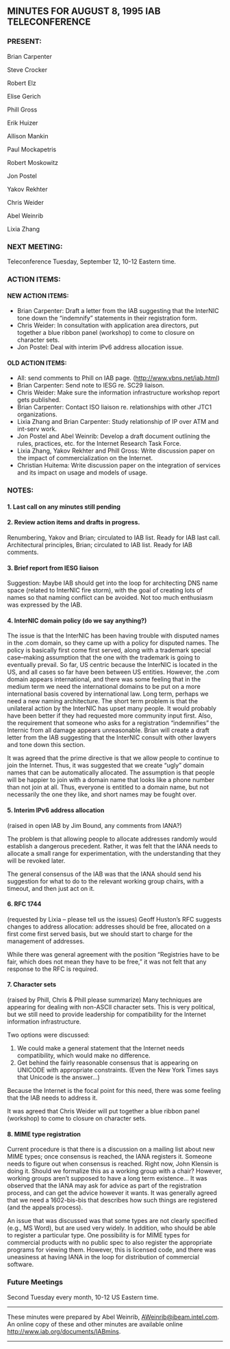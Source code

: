 
MINUTES FOR AUGUST 8, 1995 IAB TELECONFERENCE
---------------------------------------------


### PRESENT:



 Brian Carpenter  

 Steve Crocker  

 Robert Elz  

 Elise Gerich  

 Phill Gross  

 Erik Huizer  

 Allison Mankin  

 Paul Mockapetris  

 Robert Moskowitz  

 Jon Postel  

 Yakov Rekhter  

 Chris Weider  

 Abel Weinrib  

Lixia Zhang

### NEXT MEETING:



Teleconference Tuesday, September 12, 10-12 Eastern time.

### ACTION ITEMS:


#### NEW ACTION ITEMS:

+ Brian Carpenter: Draft a letter from the IAB suggesting that the InterNIC tone down the “indemnify” statements in their registration form.
+ Chris Weider: In consultation with application area directors, put together a blue ribbon panel (workshop) to come to closure on character sets.
+ Jon Postel: Deal with interim IPv6 address allocation issue.

#### OLD ACTION ITEMS:

+ All: send comments to Phill on IAB page. (http://www.vbns.net/iab.html)
+ Brian Carpenter: Send note to IESG re. SC29 liaison.
+ Chris Weider: Make sure the information infrastructure workshop report gets published.
+ Brian Carpenter: Contact ISO liaison re. relationships with other JTC1 organizations.
+ Lixia Zhang and Brian Carpenter: Study relationship of IP over ATM and int-serv work.
+ Jon Postel and Abel Weinrib: Develop a draft document outlining the rules, practices, etc. for the Internet Research Task Force.
+ Lixia Zhang, Yakov Rekhter and Phill Gross: Write discussion paper on the impact of commercialization on the Internet.
+ Christian Huitema: Write discussion paper on the integration of services and its impact on usage and models of usage.


### NOTES:


#### 1. Last call on any minutes still pending


#### 2. Review action items and drafts in progress.


Renumbering, Yakov and Brian; circulated to IAB list. Ready for IAB last call. Architectural principles, Brian; circulated to IAB list. Ready for IAB comments.

#### 3. Brief report from IESG liaison


Suggestion: Maybe IAB should get into the loop for architecting DNS name space (related to InterNIC fire storm), with the goal of creating lots of names so that naming conflict can be avoided. Not too much enthusiasm was expressed by the IAB.

#### 4. InterNIC domain policy (do we say anything?)


The issue is that the InterNIC has been having trouble with disputed names in the .com domain, so they came up with a policy for disputed names. The policy is basically first come first served, along with a trademark special case–making assumption that the one with the trademark is going to eventually prevail. So far, US centric because the InterNIC is located in the US, and all cases so far have been between US entities. However, the .com domain appears international, and there was some feeling that in the medium term we need the international domains to be put on a more international basis covered by international law. Long term, perhaps we need a new naming architecture.
 The short term problem is that the unilateral action by the InterNIC has upset many people. It would probably have been better if they had requested more community input first. Also, the requirement that someone who asks for a registration “indemnifies” the Internic from all damage appears unreasonable. Brian will create a draft letter from the IAB suggesting that the InterNIC consult with other lawyers and tone down this section.
 


 It was agreed that the prime directive is that we allow people to continue to join the Internet. Thus, it was suggested that we create “ugly” domain names that can be automatically allocated. The assumption is that people will be happier to join with a domain name that looks like a phone number than not join at all. Thus, everyone is entitled to a domain name, but not necessarily the one they like, and short names may be fought over.
 


#### 5. Interim IPv6 address allocation


(raised in open IAB by Jim Bound, any comments from IANA?)

The problem is that allowing people to allocate addresses randomly would establish a dangerous precedent. Rather, it was felt that the IANA needs to allocate a small range for experimentation, with the understanding that they will be revoked later.


 The general consensus of the IAB was that the IANA should send his suggestion for what to do to the relevant working group chairs, with a timeout, and then just act on it. 


#### 6. RFC 1744

 (requested by Lixia – please tell us the issues)
 Geoff Huston’s RFC suggests changes to address allocation: addresses should be free, allocated on a first come first served basis, but we should start to charge for the management of addresses. 


 While there was general agreement with the position “Registries have to be fair, which does not mean they have to be free,” it was not felt that any response to the RFC is required. 


#### 7. Character sets

 (raised by Phill, Chris & Phill please summarize)
 Many techniques are appearing for dealing with non-ASCII character sets. This is very political, but we still need to provide leadership for compatibility for the Internet information infrastructure. 


 Two options were discussed:

1. We could make a general statement that the Internet needs compatibility, which would make no difference.
2. Get behind the fairly reasonable consensus that is appearing on UNICODE with appropriate constraints. (Even the New York Times says that Unicode is the answer…)

 Because the Internet is the focal point for this need, there was some feeling that the IAB needs to address it. 


 It was agreed that Chris Weider will put together a blue ribbon panel (workshop) to come to closure on character sets. 


#### 8. MIME type registration


Current procedure is that there is a discussion on a mailing list about new MIME types; once consensus is reached, the IANA registers it. Someone needs to figure out when consensus is reached. Right now, John Klensin is doing it. Should we formalize this as a working group with a chair? However, working groups aren’t supposed to have a long term existence…
 It was observed that the IANA may ask for advice as part of the registration process, and can get the advice however it wants. It was generally agreed that we need a 1602-bis-bis that describes how such things are registered (and the appeals process). 


 An issue that was discussed was that some types are not clearly specified (e.g., MS Word), but are used very widely. In addition, who should be able to register a particular type. One possibility is for MIME types for commercial products with no public spec to also register the appropriate programs for viewing them. However, this is licensed code, and there was uneasiness at having IANA in the loop for distribution of commercial software.
 



### Future Meetings



Second Tuesday every month, 10-12 US Eastern time.




---


These minutes were prepared by Abel Weinrib, AWeinrib@ibeam.intel.com. An online copy of these and other minutes are available online http://www.iab.org/documents/IABmins.




---


